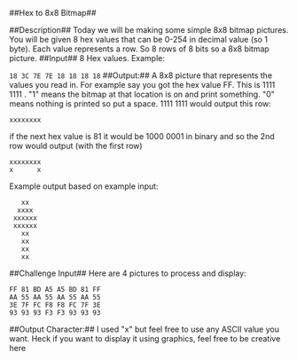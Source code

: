 ##Hex to 8x8 Bitmap##

##Description##
Today we will be making some simple 8x8 bitmap pictures. You will be given 8 hex values that can be 0-254 in decimal value (so 1 byte). Each value represents a row. So 8 rows of 8 bits so a 8x8 bitmap picture.
##Input##
8 Hex values. Example:

`18 3C 7E 7E 18 18 18 18`
##Output:##
A 8x8 picture that represents the values you read in.
For example say you got the hex value FF. This is 1111 1111 . "1" means the bitmap at that location is on and print something. "0" means nothing is printed so put a space. 1111 1111 would output this row:

`xxxxxxxx`

if the next hex value is 81 it would be 1000 0001 in binary and so the 2nd row would output (with the first row)

	xxxxxxxx
	x      x

Example output based on example input:

	   xx
	  xxxx
	 xxxxxx
	 xxxxxx
	   xx
	   xx
	   xx
	   xx
##Challenge Input##
Here are 4 pictures to process and display:

	FF 81 BD A5 A5 BD 81 FF
	AA 55 AA 55 AA 55 AA 55
	3E 7F FC F8 F8 FC 7F 3E
	93 93 93 F3 F3 93 93 93

##Output Character:##
I used "x" but feel free to use any ASCII value you want. Heck if you want to display it using graphics, feel free to be creative here